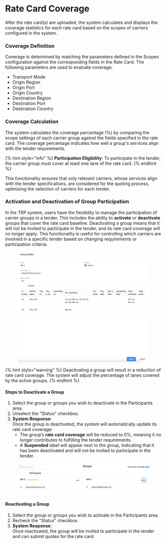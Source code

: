 # Rate Card Coverage

After the rate card(s) are uploaded, the system calculates and displays the coverage statistics for each rate card based on the scopes of carriers configured in the system.

### **Coverage Definition**

Coverage is determined by matching the parameters defined in the Scopes configuration against the corresponding fields in the Rate Card. The following parameters are used to evaluate coverage:

* Transport Mode
* Origin Region
* Origin Port
* Origin Country
* Destination Region
* Destination Port
* Destination Country

### **Coverage Calculation**

The system calculates the coverage percentage (%) by comparing the scope settings of each carrier group against the fields specified in the rate card. The coverage percentage indicates how well a group's services align with the tender requirements.

{% hint style="info" %}
**Participation Eligibility**: To participate in the tender, the carrier group must cover at least one lane of the rate card.
{% endhint %}

This functionality ensures that only relevant carriers, whose services align with the tender specifications, are considered for the quoting process, optimizing the selection of carriers for each tender.

### **Activation and Deactivation of Group Participation**

In the TRP system, users have the flexibility to manage the participation of carrier groups in a tender. This includes the ability to **activate** or **deactivate** groups that cover the rate card baseline. Deactivating a group means that it will not be invited to participate in the tender, and its rate card coverage will no longer apply. This functionality is useful for controlling which carriers are involved in a specific tender based on changing requirements or participation criteria.

<figure><img src="../../../../.gitbook/assets/Screenshot 2024-09-19 at 00.45.33.png" alt=""><figcaption></figcaption></figure>

{% hint style="warning" %}
Deactivating a group will result in a reduction of rate card coverage. The system will adjust the percentage of lanes covered by the active groups.
{% endhint %}

#### **Steps to Deactivate a Group**

1. Select the group or groups you wish to deactivate in the Participants area.
2. Unselect the "Status" checkbox.
3. **System Response**:\
   Once the group is deactivated, the system will automatically update its rate card coverage:
   * The group’s **rate card coverage** will be reduced to 0%, meaning it no longer contributes to fulfilling the tender requirements.
   * A **Suspended** label will appear next to the group, indicating that it has been deactivated and will not be invited to participate in the tender.

<figure><img src="../../../../.gitbook/assets/Screenshot 2024-09-18 at 08.33.45.png" alt=""><figcaption></figcaption></figure>

#### **Reactivating a Group**

1. Select the group or groups you wish to activate in the Participants area.
2. Recheck the "Status" checkbox.
3. **System Response**:\
   Once reactivated, the group will be invited to participate in the tender and can submit quotes for the rate card.
